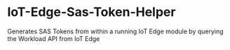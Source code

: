 # IoT-Edge-Sas-Token-Helper
Generates SAS Tokens from within a running IoT Edge module by querying the Workload API from IoT Edge

